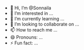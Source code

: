 - 👋 Hi, I’m @Sonnaila
- 👀 I’m interested in ...
- 🌱 I’m currently learning ...
- 💞️ I’m looking to collaborate on ...
- 📫 How to reach me ...
- 😄 Pronouns: ...
- ⚡ Fun fact: ...

<!---
Sonnaila/Sonnaila is a ✨ special ✨ repository because its `README.md` (this file) appears on your GitHub profile.
You can click the Preview link to take a look at your changes.
--->
